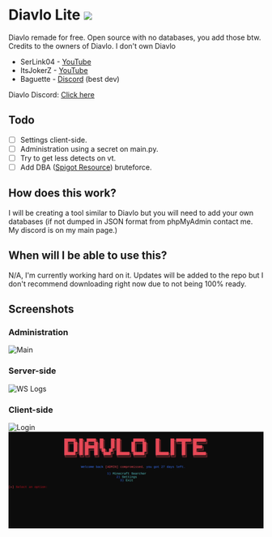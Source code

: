 
# Diavlo Lite ![](https://geps.dev/progress/40)

Diavlo remade for free. Open source with no databases, you add those btw. Credits to the owners of Diavlo. I don't own Diavlo

- SerLink04 - [YouTube](https://www.youtube.com/@SerLink04GrieferDoxing)
- ItsJokerZ - [YouTube](https://www.youtube.com/@FrozenCode)
- Baguette - [Discord](https://discord.com/users/1014534622702469231) (best dev)

Diavlo Discord: [Click here](https://discord.gg/diavlo)

## Todo

- [ ] Settings client-side.
- [ ] Administration using a secret on main.py.
- [ ] Try to get less detects on vt.
- [ ] Add DBA ([Spigot Resource](https://www.spigotmc.org/resources/dynamicbungeeauth-premium-command-semi-premium-system-sessions.27480/)) bruteforce.

## How does this work?
I will be creating a tool similar to Diavlo but you will need to add your own databases (if not dumped in JSON format from phpMyAdmin contact me. My discord is on my main page.)

## When will I be able to use this?
N/A, I'm currently working hard on it. Updates will be added to the repo but I don't recommend downloading right now due to not being 100% ready.

## Screenshots

### Administration
![Main](https://i.imgur.com/QKvqyPt.png)

### Server-side
![WS Logs](https://i.imgur.com/oflAcWx.png)

### Client-side
![Login](https://i.imgur.com/iGzB9tr.png)
![Main](https://github.com/Compromissed/cdn/blob/main/main.png?raw=true)
